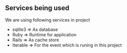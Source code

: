 Services being used
--------------------

We are using following services in project

* sqlite3 => As database
* Ruby => Runtime for application
* Rails => As cache store
* Iterable => For the event which is runing in this project
